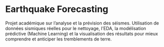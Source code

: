 # Earthquake Forecasting 

Projet académique sur l’analyse et la prévision des séismes. 
Utilisation de données sismiques réelles pour le nettoyage, l’EDA, 
la modélisation prédictive (Machine Learning) et la visualisation 
des résultats pour mieux comprendre et anticiper les tremblements de terre.
